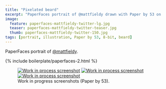 ```yaml
---
title: "Pixelated beard"
excerpt: "PaperFaces portrait of @mattfieldy drawn with Paper by 53 on an iPad."
image: 
  feature: paperfaces-mattfieldy-twitter-lg.jpg
  teaser: paperfaces-mattfieldy-twitter-teaser.jpg
  thumb: paperfaces-mattfieldy-twitter-150.jpg
tags: [portrait, illustration, Paper by 53, 8-bit, beard]
---
```


PaperFaces portrait of [@mattfieldy](http://twitter.com/mattfieldy).

{% include boilerplate/paperfaces-2.html %}

<figure class="third">
	<a href="{{ site.url }}/assets/images/paperfaces-mattfieldy-process-1-lg.jpg"><img src="{{ site.url }}/assets/images/paperfaces-mattfieldy-process-1-600.jpg" alt="Work in process screenshot"></a>
	<a href="{{ site.url }}/assets/images/paperfaces-mattfieldy-process-2-lg.jpg"><img src="{{ site.url }}/assets/images/paperfaces-mattfieldy-process-2-600.jpg" alt="Work in process screenshot"></a>
	<a href="{{ site.url }}/assets/images/paperfaces-mattfieldy-process-3-lg.jpg"><img src="{{ site.url }}/assets/images/paperfaces-mattfieldy-process-3-600.jpg" alt="Work in process screenshot"></a>
	<figcaption>Work in progress screenshots (Paper by 53).</figcaption>
</figure>
